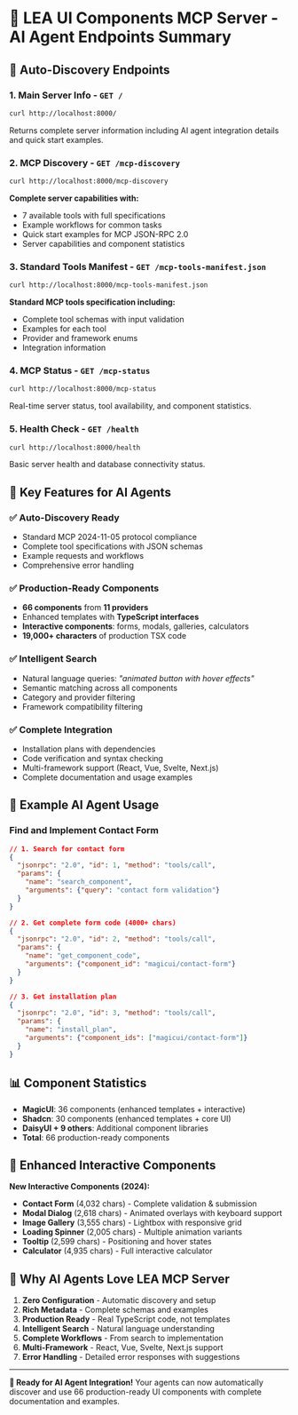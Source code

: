 # 🚀 LEA UI Components MCP Server - AI Agent Endpoints Summary

## 📍 Auto-Discovery Endpoints

### 1. **Main Server Info** - `GET /`
```bash
curl http://localhost:8000/
```
Returns complete server information including AI agent integration details and quick start examples.

### 2. **MCP Discovery** - `GET /mcp-discovery`  
```bash
curl http://localhost:8000/mcp-discovery
```
**Complete server capabilities with:**
- 7 available tools with full specifications
- Example workflows for common tasks
- Quick start examples for MCP JSON-RPC 2.0
- Server capabilities and component statistics

### 3. **Standard Tools Manifest** - `GET /mcp-tools-manifest.json`
```bash
curl http://localhost:8000/mcp-tools-manifest.json
```
**Standard MCP tools specification including:**
- Complete tool schemas with input validation
- Examples for each tool
- Provider and framework enums
- Integration information

### 4. **MCP Status** - `GET /mcp-status`
```bash
curl http://localhost:8000/mcp-status
```
Real-time server status, tool availability, and component statistics.

### 5. **Health Check** - `GET /health`
```bash
curl http://localhost:8000/health
```
Basic server health and database connectivity status.

## 🎯 Key Features for AI Agents

### ✅ **Auto-Discovery Ready**
- Standard MCP 2024-11-05 protocol compliance
- Complete tool specifications with JSON schemas
- Example requests and workflows
- Comprehensive error handling

### ✅ **Production-Ready Components**
- **66 components** from **11 providers**
- Enhanced templates with **TypeScript interfaces**
- **Interactive components**: forms, modals, galleries, calculators
- **19,000+ characters** of production TSX code

### ✅ **Intelligent Search**
- Natural language queries: *"animated button with hover effects"*
- Semantic matching across all components
- Category and provider filtering
- Framework compatibility filtering

### ✅ **Complete Integration**
- Installation plans with dependencies
- Code verification and syntax checking
- Multi-framework support (React, Vue, Svelte, Next.js)
- Complete documentation and usage examples

## 🔧 Example AI Agent Usage

### Find and Implement Contact Form
```json
// 1. Search for contact form
{
  "jsonrpc": "2.0", "id": 1, "method": "tools/call",
  "params": {
    "name": "search_component",
    "arguments": {"query": "contact form validation"}
  }
}

// 2. Get complete form code (4000+ chars)
{
  "jsonrpc": "2.0", "id": 2, "method": "tools/call", 
  "params": {
    "name": "get_component_code",
    "arguments": {"component_id": "magicui/contact-form"}
  }
}

// 3. Get installation plan
{
  "jsonrpc": "2.0", "id": 3, "method": "tools/call",
  "params": {
    "name": "install_plan", 
    "arguments": {"component_ids": ["magicui/contact-form"]}
  }
}
```

## 📊 Component Statistics

- **MagicUI**: 36 components (enhanced templates + interactive)
- **Shadcn**: 30 components (enhanced templates + core UI)
- **DaisyUI + 9 others**: Additional component libraries
- **Total**: 66 production-ready components

## 🎨 Enhanced Interactive Components

**New Interactive Components (2024):**
- **Contact Form** (4,032 chars) - Complete validation & submission
- **Modal Dialog** (2,618 chars) - Animated overlays with keyboard support
- **Image Gallery** (3,555 chars) - Lightbox with responsive grid
- **Loading Spinner** (2,005 chars) - Multiple animation variants
- **Tooltip** (2,599 chars) - Positioning and hover states
- **Calculator** (4,935 chars) - Full interactive calculator

## 🌟 Why AI Agents Love LEA MCP Server

1. **Zero Configuration** - Automatic discovery and setup
2. **Rich Metadata** - Complete schemas and examples  
3. **Production Ready** - Real TypeScript code, not templates
4. **Intelligent Search** - Natural language understanding
5. **Complete Workflows** - From search to implementation
6. **Multi-Framework** - React, Vue, Svelte, Next.js support
7. **Error Handling** - Detailed error responses with suggestions

---

**🎉 Ready for AI Agent Integration!** Your agents can now automatically discover and use 66 production-ready UI components with complete documentation and examples.